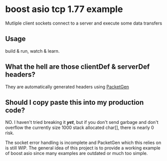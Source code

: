 # boost asio tcp 1.77 example

Mutliple client sockets connect to a server and execute some data transfers

## Usage

build & run, watch & learn.

## What the hell are those clientDef & serverDef headers?

They are automatically generated headers using [PacketGen](https://github.com/BrunoC-L/PacketGen)

## Should I copy paste this into my production code?

NO. I haven't tried breaking it ***yet***, but if you don't send garbage and don't overflow the currently size 1000 stack allocated char[], there is nearly 0 risk.

The socket error handling is incomplete and PacketGen which this relies on is still WIP. The general idea of this project is to provide a working example of boost asio since many examples are outdated or much too simple.
